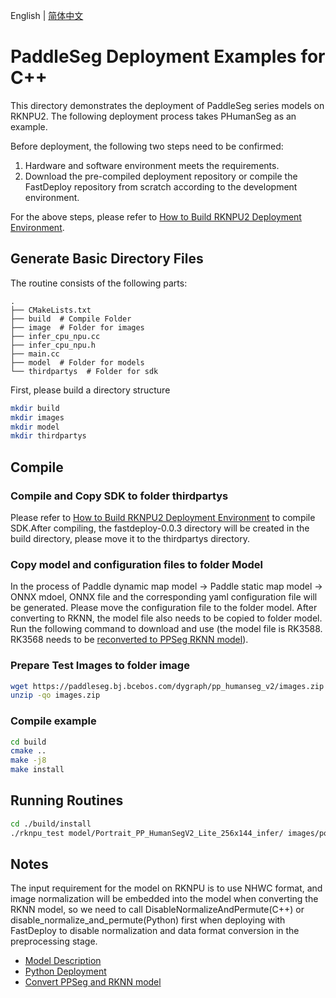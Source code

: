 English | [简体中文](README_CN.md)
# PaddleSeg Deployment Examples for C++

This directory demonstrates the deployment of PaddleSeg series models on RKNPU2. The following deployment process takes PHumanSeg as an example.

Before deployment, the following two steps need to be confirmed:

1. Hardware and software environment meets the requirements.
2. Download the pre-compiled deployment repository or compile the FastDeploy repository from scratch according to the development environment.

For the above steps, please refer to [How to Build RKNPU2 Deployment Environment](../../../../../../docs/en/build_and_install/rknpu2.md).

## Generate Basic Directory Files

The routine consists of the following parts:
```text
.
├── CMakeLists.txt
├── build  # Compile Folder
├── image  # Folder for images
├── infer_cpu_npu.cc
├── infer_cpu_npu.h
├── main.cc
├── model  # Folder for models
└── thirdpartys  # Folder for sdk
```

First, please build a directory structure
```bash
mkdir build
mkdir images
mkdir model
mkdir thirdpartys
```

## Compile

### Compile and Copy SDK to folder thirdpartys

Please refer to [How to Build RKNPU2 Deployment Environment](../../../../../../docs/en/build_and_install/rknpu2.md) to compile SDK.After compiling, the fastdeploy-0.0.3 directory will be created in the build directory, please move it to the thirdpartys directory.

### Copy model and configuration files to folder Model
In the process of Paddle dynamic map model -> Paddle static map model -> ONNX mdoel, ONNX file and the corresponding yaml configuration file will be generated. Please move the configuration file to the folder model.
After converting to RKNN, the model file also needs to be copied to folder model. Run the following command to download and use (the model file is RK3588. RK3568 needs to be [reconverted to PPSeg RKNN model](../README.md)).

### Prepare Test Images to folder image
```bash
wget https://paddleseg.bj.bcebos.com/dygraph/pp_humanseg_v2/images.zip
unzip -qo images.zip
```

### Compile example

```bash
cd build
cmake ..
make -j8
make install
```

## Running Routines

```bash
cd ./build/install
./rknpu_test model/Portrait_PP_HumanSegV2_Lite_256x144_infer/ images/portrait_heng.jpg
```

## Notes
The input requirement for the model on RKNPU is to use NHWC format, and image normalization will be embedded into the model when converting the RKNN model, so we need to call DisableNormalizeAndPermute(C++) or disable_normalize_and_permute(Python) first when deploying with FastDeploy to disable normalization and data format conversion in the preprocessing stage.

- [Model Description](../../)
- [Python Deployment](../python)
- [Convert PPSeg and RKNN model](../README.md)
